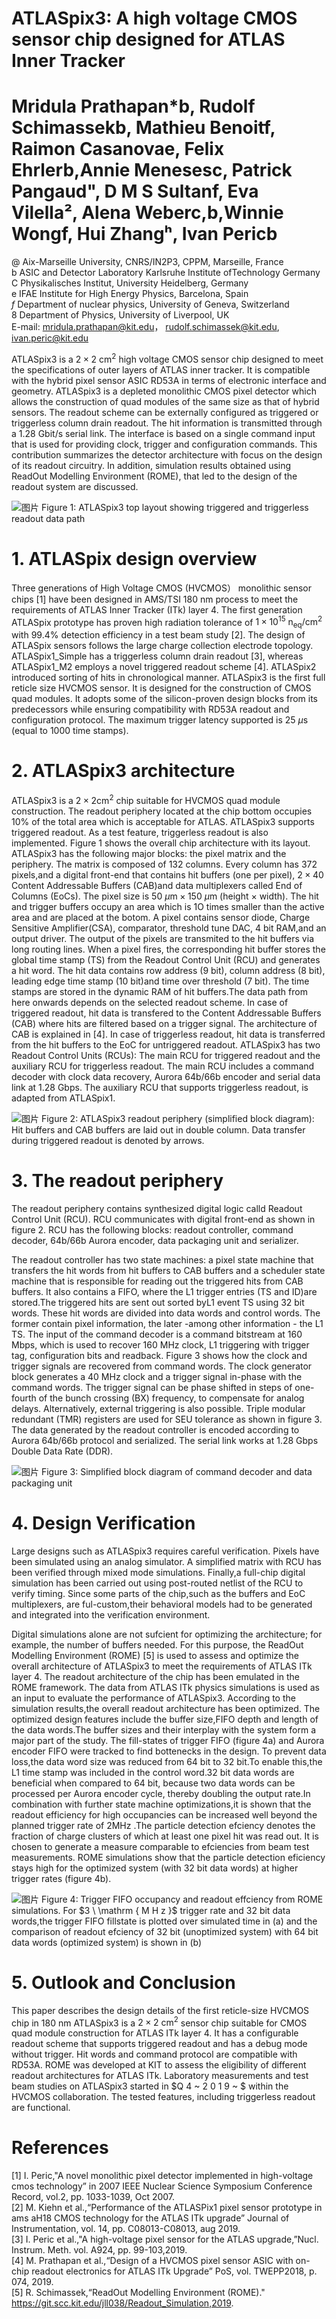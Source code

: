 # ATLASpix3: A high voltage CMOS sensor chip designed for ATLAS Inner Tracker

# Mridula Prathapan\*b, Rudolf Schimassekb, Mathieu Benoitf, Raimon Casanovae, Felix Ehrlerb,Annie Menesesc, Patrick Pangaud", D M S Sultanf, Eva Vilella², Alena Weberc,b,Winnie Wongf, Hui Zhangʰ, Ivan Pericb

@ Aix-Marseille University, CNRS/IN2P3, CPPM, Marseille, France   
b ASIC and Detector Laboratory Karlsruhe Institute ofTechnology Germany   
C Physikalisches Institut, University Heidelberg, Germany   
e IFAE Institute for High Energy Physics, Barcelona, Spain   
$f$ Department of nuclear physics, University of Geneva, Switzerland   
8 Department of Physics, University of Liverpool, UK   
E-mail: mridula.prathapan@kit.edu， rudolf.schimassek@kit.edu,   
ivan.peric@kit.edu

ATLASpix3 is a $2 \times 2 \ \mathrm { c m } ^ { 2 }$ high voltage CMOS sensor chip designed to meet the specifications of outer layers of ATLAS inner tracker. It is compatible with the hybrid pixel sensor ASIC RD53A in terms of electronic interface and geometry. ATLASpix3 is a depleted monolithic CMOS pixel detector which allows the construction of quad modules of the same size as that of hybrid sensors. The readout scheme can be externally configured as triggered or triggerless column drain readout. The hit information is transmitted through a 1.28 Gbit/s serial link. The interface is based on a single command input that is used for providing clock, trigger and configuration commands. This contribution summarizes the detector architecture with focus on the design of its readout circuitry. In addition, simulation results obtained using ReadOut Modelling Environment (ROME), that led to the design of the readout system are discussed.

<img src="http://192.168.50.141:9000/20568a2e5bce11f0ae9e66fc51ac58de/08b5c0a19807374d12dc1291d4aab00ef0553189ed3ca2ea40cd2331442c0487.jpg" style="max-width: 300px;" alt="图片">  
Figure 1: ATLASpix3 top layout showing triggered and triggerless readout data path

# 1. ATLASpix design overview

Three generations of High Voltage CMOS (HVCMOS） monolithic sensor chips [1] have been designed in AMS/TSI $1 8 0 ~ \mathrm { n m }$ process to meet the requirements of ATLAS Inner Tracker (ITk) layer 4. The first generation ATLASpix prototype has proven high radiation tolerance of $1 \times 1 0 ^ { 1 5 } ~ \mathrm { { n } } _ { \mathrm { { e q } } } / \mathrm { { c m } } ^ { 2 }$ with $9 9 . 4 \%$ detection efficiency in a test beam study [2]. The design of ATLASpix sensors follows the large charge collection electrode topology. ATLASpix1_Simple has a triggerless column drain readout [3], whereas ATLASpix1_M2 employs a novel triggered readout scheme [4]. ATLASpix2 introduced sorting of hits in chronological manner. ATLASpix3 is the first full reticle size HVCMOS sensor. It is designed for the construction of CMOS quad modules. It adopts some of the silicon-proven design blocks from its predecessors while ensuring compatibility with RD53A readout and configuration protocol. The maximum trigger latency supported is $2 5 ~ { \mu \mathrm { s } }$ (equal to 1000 time stamps).

# 2. ATLASpix3 architecture

ATLASpix3 is a $2 \times 2 \mathrm { c m } ^ { 2 }$ chip suitable for HVCMOS quad module construction. The readout periphery located at the chip bottom occupies $10 \%$ of the total area which is acceptable for ATLAS. ATLASpix3 supports triggered readout. As a test feature, triggerless readout is also implemented. Figure 1 shows the overall chip architecture with its layout. ATLASpix3 has the following major blocks: the pixel matrix and the periphery. The matrix is composed of 132 columns. Every column has 372 pixels,and a digital front-end that contains hit buffers (one per pixel), $2 \times 4 0$ Content Addressable Buffers (CAB)and data multiplexers called End of Columns (EoCs). The pixel size is $5 0 ~ { \mu \mathrm { m } } \times 1 5 0 ~ { \mu \mathrm { m } }$ (height $\times$ width). The hit and trigger buffers occupy an area which is 1O times smaller than the active area and are placed at the botom. A pixel contains sensor diode, Charge Sensitive Amplifier(CSA), comparator, threshold tune DAC, 4 bit RAM,and an output driver. The output of the pixels are transmited to the hit buffers via long routing lines. When a pixel fires, the corresponding hit buffer stores the global time stamp (TS) from the Readout Control Unit (RCU) and generates a hit word. The hit data contains row address (9 bit), column address (8 bit), leading edge time stamp (10 bit)and time over threshold (7 bit). The time stamps are stored in the dynamic RAM of hit buffers.The data path from here onwards depends on the selected readout scheme. In case of triggered readout, hit data is transfered to the Content Addressable Buffers (CAB) where hits are filtered based on a trigger signal. The architecture of CAB is explained in [4]. In case of triggerless readout, hit data is transferred from the hit buffers to the EoC for untriggered readout. ATLASpix3 has two Readout Control Units (RCUs): The main RCU for triggered readout and the auxiliary RCU for triggerless readout. The main RCU includes a command decoder with clock data recovery, Aurora $6 4 \mathrm { b } / 6 6 \mathrm { b }$ encoder and serial data link at 1.28 Gbps. The auxiliary RCU that supports triggerless readout, is adapted from ATLASpix1.

<img src="http://192.168.50.141:9000/20568a2e5bce11f0ae9e66fc51ac58de/4eeba9320793d6ba2663cec1051ce39b30345a090032beeae5dbbdff432ef7a6.jpg" style="max-width: 300px;" alt="图片">  
Figure 2: ATLASpix3 readout periphery (simplified block diagram): Hit buffers and CAB buffers are laid out in double column. Data transfer during triggered readout is denoted by arrows.

# 3. The readout periphery

The readout periphery contains synthesized digital logic calld Readout Control Unit (RCU). RCU communicates with digital front-end as shown in figure 2. RCU has the following blocks: readout controller, command decoder, 64b/66b Aurora encoder, data packaging unit and serializer.

The readout controller has two state machines: a pixel state machine that transfers the hit words from hit buffers to CAB buffers and a scheduler state machine that is responsible for reading out the triggered hits from CAB buffers. It also contains a FIFO, where the L1 trigger entries (TS and ID)are stored.The triggered hits are sent out sorted byL1 event TS using 32 bit words. These hit words are divided into data words and control words. The former contain pixel information, the later -among other information - the L1 TS. The input of the command decoder is a command bitstream at 160 Mbps, which is used to recover $1 6 0 ~ \mathrm { M H z }$ clock, L1 triggering with trigger tag, configuration bits and readback. Figure 3 shows how the clock and trigger signals are recovered from command words. The clock generator block generates a $4 0 \ \mathrm { M H z }$ clock and a trigger signal in-phase with the command words. The trigger signal can be phase shifted in steps of one-fourth of the bunch crossing (BX) frequency, to compensate for analog delays. Alternatively, external triggering is also possible. Triple modular redundant (TMR) registers are used for SEU tolerance as shown in figure 3. The data generated by the readout controller is encoded according to Aurora 64b/66b protocol and serialized. The serial link works at 1.28 Gbps Double Data Rate (DDR).

<img src="http://192.168.50.141:9000/20568a2e5bce11f0ae9e66fc51ac58de/bf3797489d7b7754585e95e9acf50e2ffeea4a175355510dc2746026460f6be1.jpg" style="max-width: 300px;" alt="图片">  
Figure 3: Simplified block diagram of command decoder and data packaging unit

# 4. Design Verification

Large designs such as ATLASpix3 requires careful verification. Pixels have been simulated using an analog simulator. A simplified matrix with RCU has been verified through mixed mode simulations. Finally,a full-chip digital simulation has been carried out using post-routed netlist of the RCU to verify timing. Since some parts of the chip,such as the buffers and EoC multiplexers, are ful-custom,their behavioral models had to be generated and integrated into the verification environment.

Digital simulations alone are not sufcient for optimizing the architecture; for example, the number of buffers needed. For this purpose, the ReadOut Modelling Environment (ROME) [5] is used to assess and optimize the overall architecture of ATLASpix3 to meet the requirements of ATLAS ITk layer 4. The readout architecture of the chip has been emulated in the ROME framework. The data from ATLAS ITk physics simulations is used as an input to evaluate the performance of ATLASpix3. According to the simulation results,the overall readout architecture has been optimized. The optimized design features include the buffer size,FIFO depth and length of the data words.The buffer sizes and their interplay with the system form a major part of the study. The fill-states of trigger FIFO (figure 4a) and Aurora encoder FIFO were tracked to find bottenecks in the design. To prevent data loss,the data word size was reduced from 64 bit to 32 bit.To enable this,the L1 time stamp was included in the control word.32 bit data words are beneficial when compared to 64 bit, because two data words can be processed per Aurora encoder cycle, thereby doubling the output rate.In combination with further state machine optimizations,it is shown that the readout efficiency for high occupancies can be increased well beyond the planned trigger rate of $2 \mathrm { M H z }$ .The particle detection efciency denotes the fraction of charge clusters of which at least one pixel hit was read out. It is chosen to generate a measure comparable to efciencies from beam test measurements. ROME simulations show that the particle detection eficiency stays high for the optimized system (with 32 bit data words) at higher trigger rates (figure 4b).

<img src="http://192.168.50.141:9000/20568a2e5bce11f0ae9e66fc51ac58de/33e05b3341219828ac4bbde4b28b674af2e0703ebf35c9464de02f42b5eabb3b.jpg" style="max-width: 300px;" alt="图片">  
Figure 4: Trigger FIFO occupancy and readout effciency from ROME simulations. For $3 \ \mathrm { M H z }$ trigger rate and 32 bit data words,the trigger FIFO fillstate is plotted over simulated time in (a) and the comparison of readout efciency of 32 bit (unoptimized system) with 64 bit data words (optimized system) is shown in (b)

# 5. Outlook and Conclusion

This paper describes the design details of the first reticle-size HVCMOS chip in $1 8 0 ~ \mathrm { n m }$ ATLASpix3 is a $2 \times 2 ~ \mathrm { c m } ^ { 2 }$ sensor chip suitable for CMOS quad module construction for ATLAS ITk layer 4. It has a configurable readout scheme that supports triggered readout and has a debug mode without trigger. Hit words and command protocol are compatible with RD53A. ROME was developed at KIT to assess the eligibility of different readout architectures for ATLAS ITk. Laboratory measurements and test beam studies on ATLASpix3 started in $Q 4 ~ 2 0 1 9 ~ $ within the HVCMOS collaboration. The tested features, including triggerless readout are functional.

# References

[1] I. Peric,"A novel monolithic pixel detector implemented in high-voltage cmos technology” in 2007 IEEE Nuclear Science Symposium Conference Record, vol.2, pp. 1033-1039, Oct 2007.   
[2] M. Kiehn et al.,“Performance of the ATLASPix1 pixel sensor prototype in ams aH18 CMOS technology for the ATLAS ITk upgrade” Journal of Instrumentation, vol. 14, pp. C08013-C08013, aug 2019.   
[3] I. Peric et al.,"A high-voltage pixel sensor for the ATLAS upgrade,”Nucl. Instrum. Meth. vol. A924, pp. 99-103,2019.   
[4] M. Prathapan et al.,“Design of a HVCMOS pixel sensor ASIC with on-chip readout electronics for ATLAS ITk Upgrade” PoS, vol. TWEPP2018, p. 074, 2019.   
[5] R. Schimassek,“ReadOut Modelling Environment (ROME)." https://git.scc.kit.edu/jll038/Readout_Simulation,2019.